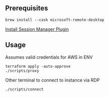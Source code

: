 

## Prerequisites

```
brew install --cask microsoft-remote-desktop
```

[Install Session Manager Plugin](https://docs.aws.amazon.com/systems-manager/latest/userguide/session-manager-working-with-install-plugin.html)


## Usage

Assumes valid credentials for AWS in ENV

```
terraform apply -auto-approve
./scripts/proxy
```

Other terminal to connect to instance via RDP

```
./scripts/connect
```
